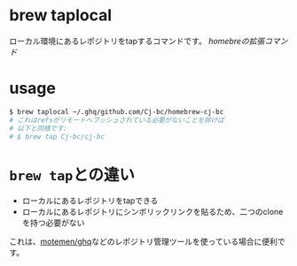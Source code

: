 # brew taplocal

ローカル環境にあるレポジトリをtapするコマンドです。
_homebreの拡張コマンド_


# usage

```bash
$ brew taplocal ~/.ghq/github.com/Cj-bc/homebrew-cj-bc
# これはrefsがリモートへプッシュされている必要がないことを除けば
# 以下と同様です:
# $ brew tap Cj-bc/cj-bc
```

# `brew tap`との違い

- ローカルにあるレポジトリをtapできる
- ローカルにあるレポジトリにシンボリックリンクを貼るため、二つのcloneを持つ必要がない

これは、[motemen/ghq](https://github.com/motemen/ghq)などのレポジトリ管理ツールを使っている場合に便利です。
